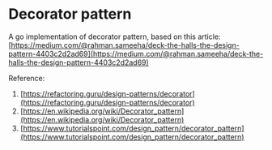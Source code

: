 # Decorator pattern
A go implementation of decorator pattern, based on this article:  
[https://medium.com/@rahman.sameeha/deck-the-halls-the-design-pattern-4403c2d2ad69](https://medium.com/@rahman.sameeha/deck-the-halls-the-design-pattern-4403c2d2ad69)

Reference:  
1. [https://refactoring.guru/design-patterns/decorator](https://refactoring.guru/design-patterns/decorator)  
2. [https://en.wikipedia.org/wiki/Decorator_pattern](https://en.wikipedia.org/wiki/Decorator_pattern)  
3. [https://www.tutorialspoint.com/design_pattern/decorator_pattern](https://www.tutorialspoint.com/design_pattern/decorator_pattern)
